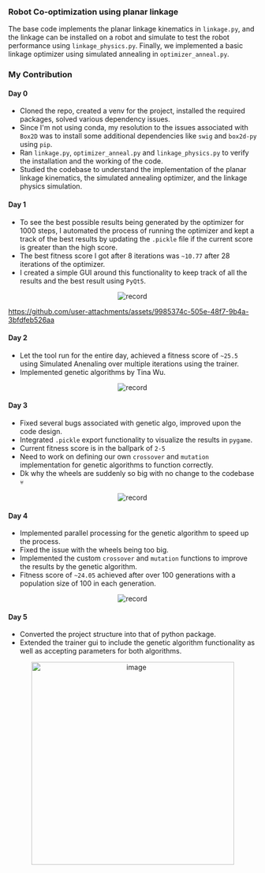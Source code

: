 ### Robot Co-optimization using planar linkage
The base code implements the planar linkage kinematics in `linkage.py`, and the linkage can be installed on a robot and simulate to test the robot performance using `linkage_physics.py`.  Finally, we implemented a basic linkage optimizer using simulated annealing in `optimizer_anneal.py`.

### My Contribution

#### Day 0
- Cloned the repo, created a venv for the project, installed the required packages, solved various dependency issues.
- Since I'm not using conda, my resolution to the issues associated with `Box2D` was to install some additional dependencies like `swig` and `box2d-py` using `pip`.
- Ran `linkage.py`, `optimizer_anneal.py` and `linkage_physics.py` to verify the installation and the working of the code.
- Studied the codebase to understand the implementation of the planar linkage kinematics, the simulated annealing optimizer, and the linkage physics simulation.

#### Day 1
- To see the best possible results being generated by the optimizer for 1000 steps, I  automated the process of running the optimizer and kept a track of the best results by updating the `.pickle` file if the current score is greater than the high score.
- The best fitness score I got after 8 iterations was `~10.77` after 28 iterations of the optimizer.
- I created a simple GUI around this functionality to keep track of all the results and the best result using `PyQt5`.

<p align="center">
  <img src="https://github.com/user-attachments/assets/6f84339c-da97-4221-b358-d3ee2c68577a" alt="record">
</p>

https://github.com/user-attachments/assets/9985374c-505e-48f7-9b4a-3bfdfeb526aa

#### Day 2
- Let the tool run for the entire day, achieved a fitness score of `~25.5` using Simulated Anenaling over multiple iterations using the trainer.
- Implemented genetic algorithms by Tina Wu.

<p align="center">
  <img src="https://github.com/user-attachments/assets/110c3e45-b22a-4aef-ac7d-98d572f29fd5" alt="record">
</p>

#### Day 3
- Fixed several bugs associated with genetic algo, improved upon the code design.
- Integrated `.pickle` export functionality to visualize the results in `pygame`.
- Current fitness score is in the ballpark of `2-5`
- Need to work on defining our own `crossover` and `mutation` implementation for genetic algorithms to function correctly.
- Dk why the wheels are suddenly so big with no change to the codebase 💀

<p align="center">
  <img src="https://github.com/user-attachments/assets/ebd2197b-2055-4b4a-b5cd-c93a0d1dc76e" alt="record">
</p>

#### Day 4
- Implemented parallel processing for the genetic algorithm to speed up the process.
- Fixed the issue with the wheels being too big.
- Implemented the custom `crossover` and `mutation` functions to improve the results by the genetic algorithm.
- Fitness score of `~24.05` achieved after over 100 generations with a population size of 100 in each generation.

<p align="center">
  <img src="https://github.com/user-attachments/assets/30ede664-16e4-45f1-bad2-3a47cdbfc204" alt="record">
</p>

#### Day 5
- Converted the project structure into that of python package.
- Extended the trainer gui to include the genetic algorithm functionality as well as accepting parameters for both algorithms.
  
<p align="center">
<img width="411" alt="image" src="https://github.com/user-attachments/assets/b2cc8722-350b-4bc7-849a-2a3558e9778b">
</p>

